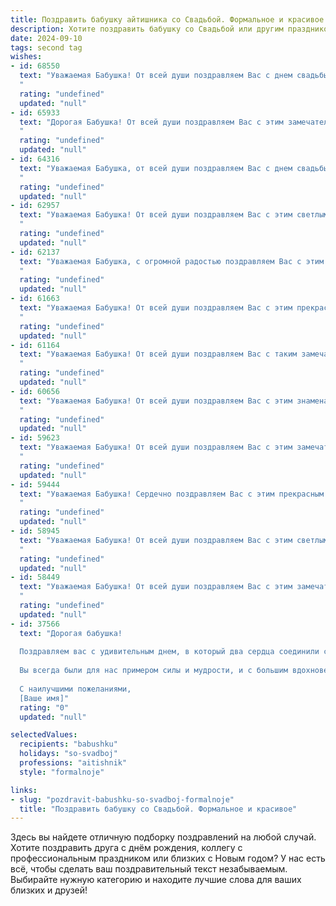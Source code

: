 ```yaml
---
title: Поздравить бабушку айтишника со Свадьбой. Формальное и красивое
description: Хотите поздравить бабушку со Свадьбой или другим праздником? Наш ИИ создаст незабываемое поздравление, а вы обязательно выделитесь среди других.  
date: 2024-09-10
tags: second tag
wishes:
- id: 68550
  text: "Уважаемая Бабушка! От всей души поздравляем Вас с днем свадьбы! Желаем Вам крепкой семейной жизни, наполненной любовью, счастьем и благополучием. Пусть Ваша вторая половинка всегда будет рядом, а теплые чувства друг к другу только укрепляются с каждым прожитым годом.
  "
  rating: "undefined"
  updated: "null"
- id: 65933
  text: "Дорогая Бабушка! От всей души поздравляем Вас с этим замечательным событием! Пусть Ваша жизнь будет наполнена счастьем, любовью и добрыми моментами, а Ваш любимый внук (внучка) принесет Вам только радость и гордость!
  "
  rating: "undefined"
  updated: "null"
- id: 64316
  text: "Уважаемая Бабушка, от всей души поздравляем Вас с днем свадьбы! Желаем Вам долгих лет совместной жизни, наполненных любовью, счастьем и взаимопониманием. Пусть ваша профессия айтишника приносит вам радость и финансовое благополучие.
  "
  rating: "undefined"
  updated: "null"
- id: 62957
  text: "Уважаемая Бабушка! От всей души поздравляем Вас с этим светлым днем! Желаем Вам крепкого здоровья, семейного благополучия и неиссякаемого оптимизма. Пусть Ваш жизненный путь будет полон радости, любви и счастья!
  "
  rating: "undefined"
  updated: "null"
- id: 62137
  text: "Уважаемая Бабушка, с огромной радостью поздравляем Вас с этим замечательным днем! Желаем Вам здоровья, счастья и море любви! Пусть Ваше семейное счастье длится долгие-долгие годы, а Ваш внук, IT-специалист, всегда будет рядом, чтобы поддержать Вас и сделать Вашу жизнь ярче!
  "
  rating: "undefined"
  updated: "null"
- id: 61663
  text: "Уважаемая Бабушка! От всей души поздравляем Вас с этим прекрасным днём - днём Вашей свадьбы! Желаем Вам, чтобы этот день стал особенным и запоминающимся. Пусть Ваш союз будет наполнен любовью, счастьем и взаимопониманием. Пусть Ваша жизнь будет яркой и насыщенной, как код, написанный Вашим талантливым внуком - айтишником.
  "
  rating: "undefined"
  updated: "null"
- id: 61164
  text: "Уважаемая Бабушка! От всей души поздравляем Вас с таким замечательным событием в жизни Вашего внука (внучки)! Желаем молодоженам долгих лет совместной жизни, наполненных любовью, счастьем и взаимопониманием. Пусть их будущий путь будет освещен яркими и добрыми чувствами, а профессия программиста принесет  успех и процветание!
  "
  rating: "undefined"
  updated: "null"
- id: 60656
  text: "Уважаемая Бабушка! От всей души поздравляем Вас с этим знаменательным событием - свадьбой ваших внуков! Желаем Вам крепкого здоровья, долгих лет жизни, благополучия и семейного счастья! Пусть любовь и радость всегда будут в Вашем доме!
  "
  rating: "undefined"
  updated: "null"
- id: 59623
  text: "Уважаемая Бабушка! От всей души поздравляем Вас с этим замечательным событием - свадьбой! Желаем Вам огромного счастья, любви, семейного благополучия и долгих лет совместной жизни! Пусть эта новая глава Вашей жизни будет наполнена радостью, взаимопониманием и нежностью.
  "
  rating: "undefined"
  updated: "null"
- id: 59444
  text: "Уважаемая Бабушка! Сердечно поздравляем Вас с этим прекрасным событием - свадьбой! Пусть семейная жизнь Вашего (имя внука/внучки) будет наполнена радостью, любовью, взаимопониманием и успехами.  Желаем Вам долгой и счастливой жизни, крепкого здоровья и благополучия. Пускай профессия (имя внука/внучки) - айтишника - приносит не только финансовое благополучие, но и позволяет  реализовать все задуманные проекты.
  "
  rating: "undefined"
  updated: "null"
- id: 58945
  text: "Уважаемая Бабушка! От всей души поздравляем Вас с этим светлым и радостным днем – днем Вашей свадьбы! Желаем Вам долгих лет счастливой семейной жизни, наполненных любовью, взаимопониманием и крепким здоровьем. Пусть Ваша жизнь будет полна радости, а каждое мгновение приносит Вам только позитивные эмоции!
  "
  rating: "undefined"
  updated: "null"
- id: 58449
  text: "Уважаемая Бабушка! От всей души поздравляем Вас с этим замечательным днем - днем свадьбы! Желаем Вам и Вашему супругу долгих лет совместной жизни, наполненных счастьем, любовью и взаимопониманием. Пусть каждый день будет ярким и запоминающимся, а Ваша любовь с годами только крепнет.
  "
  rating: "undefined"
  updated: "null"
- id: 37566
  text: "Дорогая бабушка!
  
  Поздравляем вас с удивительным днем, в который два сердца соединили свои судьбы, празднуя свою свадьбу! В этот знаменательный момент хочется пожелать вам счастья, любви и гармонии в вашей новой жизни. Пусть каждый день приносит радость, а забота и поддержка друг друга станут основой вашего совместного пути.
  
  Вы всегда были для нас примером силы и мудрости, и с большим вдохновением мы наблюдаем за тем, как любовь может преодолевать любые преграды. Желаем, чтобы каждый миг, проведенный вместе, был наполнен искренними эмоциями и счастливыми воспоминаниями.
  
  С наилучшими пожеланиями,
  [Ваше имя]"
  rating: "0"
  updated: "null"

selectedValues:
  recipients: "babushku"
  holidays: "so-svadboj"
  professions: "aitishnik"
  style: "formalnoje"

links:
- slug: "pozdravit-babushku-so-svadboj-formalnoje"
  title: "Поздравить бабушку со Свадьбой. Формальное и красивое"
---
```


Здесь вы найдете отличную подборку поздравлений на любой случай. 
Хотите поздравить друга с днём рождения, коллегу с профессиональным праздником или близких с Новым годом? У нас есть всё, чтобы сделать ваш поздравительный текст незабываемым. Выбирайте нужную категорию и находите лучшие слова для ваших близких и друзей!

